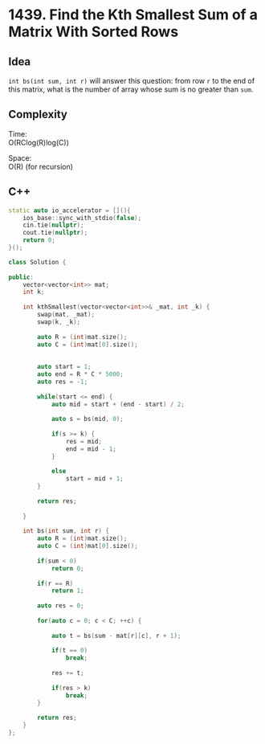 # 1439. Find the Kth Smallest Sum of a Matrix With Sorted Rows

## Idea

`int bs(int sum, int r)` will answer this question:
from row `r` to the end of this matrix, what is the number of array whose sum is no greater than `sum`.


## Complexity

Time:  
O(RClog(R)log(C))

Space:  
O(R) (for recursion)

## C++
```C++
static auto io_accelerator = [](){
    ios_base::sync_with_stdio(false);
    cin.tie(nullptr);
    cout.tie(nullptr);
    return 0;
}();

class Solution {
    
public:
    vector<vector<int>> mat;
    int k;
    
    int kthSmallest(vector<vector<int>>& _mat, int _k) {
        swap(mat, _mat);
        swap(k, _k);
        
        auto R = (int)mat.size();
        auto C = (int)mat[0].size();
        
        
        auto start = 1;
        auto end = R * C * 5000;
        auto res = -1;
        
        while(start <= end) {
            auto mid = start + (end - start) / 2;
            
            auto s = bs(mid, 0);
            
            if(s >= k) {
                res = mid;
                end = mid - 1;
            }
            
            else 
                start = mid + 1;
        }
        
        return res;
        
    }
    
    int bs(int sum, int r) {
        auto R = (int)mat.size();
        auto C = (int)mat[0].size();
        
        if(sum < 0)
            return 0;
        
        if(r == R) 
            return 1;
        
        auto res = 0;
        
        for(auto c = 0; c < C; ++c) {
            
            auto t = bs(sum - mat[r][c], r + 1);
            
            if(t == 0)
                break;
            
            res += t;
            
            if(res > k)
                break;
        }
        
        return res;
    }
};
```